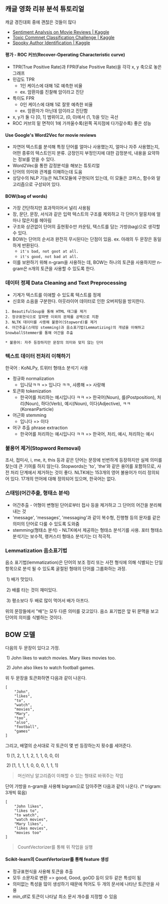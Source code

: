 ## 캐글 영화 리뷰 분석 튜토리얼

캐글 경진대회 중에 괜찮은 것들이 많다

* [Sentiment Analysis on Movie Reviews | Kaggle](https://www.kaggle.com/c/sentiment-analysis-on-movie-reviews)
* [Toxic Commnet Classification Challenge | Kaggle](https://www.kaggle.com/c/jigsaw-toxic-comment-classification-challenge)
* [Spooky Author Identification | Kaggle](https://www.kaggle.com/c/spooky-author-identification)



#### 평가 - ROC 커브(Recover-Operating Characteristic curve)

- TPR(True Positive Rate)과 FPR(False Positive Rate)을 각각 x, y 축으로 놓은 그래프
- 민감도 TPR
  - 1인 케이스에 대해 1로 예측한 비율
  - ex. 암환자를 진찰해 암이라고 진단
- 특이도 FPR
  - 0인 케이스에 대해 1로 잘못 예측한 비율
  - ex. 암환자가 아닌데 암이라고 진단함
- x, y가 둘 다 [0, 1] 범위이고, (0, 0)에서 (1, 1)을 잇는 곡선
- ROC 커브의 밑 면적이 1에 가까울수록(왼쪽 꼭지점에 다가갈수록) 좋은 성능



#### Use Google's Word2Vec for movie reviews

* 자연어 텍스트를 분석해 특정 단어를 얼마나 사용했는지, 얼마나 자주 사용했는지, 어떤 종류의 텍스트인지 분류. 긍정인지 부정인지에 대한 감정분석, 내용을 요약하는 정보를 얻을 수 있다.
* Word2Vec을 통한 감정분석을 해보는 튜토리얼
* 단어의 의미와 관계를 이해하는데 도움
* 상당수의 NLP 기능은 NLTK모듈에 구현되어 있는데, 이 모듈은 코퍼스, 함수와 알고리즘으로 구성되어 있다.



#### BOW(bag of words)

* 가장 간단하지만 효과적이어서 널리 사용됨
* 장, 문단, 문장, 서식과 같은 입력 텍스트의 구조를 제외하고 각 단어가 말뭉치에 얼마나 많은지를 헤아림
* 구조와 상관없이 단어의 출현횟수만 카운팅, 텍스트를 담는 가방(bag)으로 생각할 수 있다.
* BOW는 단어의 순서과 완전히 무시된다는 단점이 있음.
  ex. 아래의 두 문장은 동일하게 반환된다.
  * `it's bad, not goot at all.`
  * `it's good, not bad at all.`
* 이를 보완하기 위해 n-gram을 사용하는 데, BOW는 하나의 토큰을 사용하지만 n-gram은 n개의 토큰을 사용할 수 있도록 한다.



### 데이터 정제 Data Cleaning and Text Preprocessing

* 기계가 텍스트를 이애할 수 있도록 텍스트를 정제
* 신호와 소음을 구분한다. 아웃라이어 데이터로 인한 오버피팅을 방지한다.

```
1. BeautifulSoup을 통해 HTML 태그를 제거
2. 정규표현식으로 알파벳 이외의 문제를 공백으로 치환
3. NLTK 데이터를 사용해 불용어(Stopword)를 제거
4. 어간추출(스테밍 stemming)과 음소표기법(Lemmatizing)의 개념을 이해하고 SnowballStemmer를 통해 어간을 추출

* 불용어: 자주 등장하지만 문장의 의미와 맞지 않는 단어
```



### 텍스트 데이터 전처리 이해하기

한국어 : KoNLPy, 트위터 형태소 분석기 사용

* 정규화 normalization
  * 입니닼ㅋㅋ => 입니다 ㅋㅋ, 샤릉해 => 사랑해
* 토큰화 tokenization
  * 한국어를 처리하는 예시입니다 ㅋㅋ
    => 한국어(Noun), 를(Postposition), 처리(Noun), 하다(Verb), 예시(Noun), 이다(Adjective), ㅋㅋ(KoreanParticle)
* 어근화 stemming
  * 입니다 => 이다
* 어구 추출 phrase extraction
  * 한국어를 처리하는 예시입니다 ㅋㅋ
    => 한국어, 처리, 예시, 처리하는 예시



### 불용어 제거(Stopword Removal)

조사, 접미사, i, me, it, this 등과 같은 단어는 문장에 빈번하게 등장하지만 실제 의미를 찾는데 큰 기여를 하지 않는다. Stopwords는 'to', 'the'와 같은 용어를 포함하므로, 사전 처리 단계에서 제거하는 것이 좋다. NLTK에는 153개의 영어 불용어가 미리 정의되어 있다. 17개의 언어에 대해 정의되어 있으며, 한국어는 없다.



### 스태밍(어간추출, 형태소 분석)

* 어간추출 - 어형이 변형된 단어로부터 접사 등을 제거하고 그 단어의 어간을 분리해 내는 것
* 'message', 'messages', 'messaging'과 같이 복수형, 진행형 등의 문자를 같은 의미의 단어로 다룰 수 있도록 도와줌
* stemming(형태소 분석) - NLTK에서 제공하는 형태소 분석기를 사용. 포터 형태소 분석기는 보수적, 랭커스터 형태소 분석기는 더 적극적.



### Lemmatization 음소표기법

음소 표기법(lemmatization)은 단어의 보조 정리 또는 사전 형식에 의해 식별되는 단일 항목으로 분석 될 수 있도록 굴절된 형태의 단어를 그룹화하는 과정.

​	1) 배가 맛있다.

​	2) 배를 타는 것이 재미있다.

​	3) 평소보다 두 배로 많이 먹어서 배가 아프다.

위의 문장들에서 "배"는 모두 다른 의미를 갖고있다. 음소 표기법은 앞 뒤 문맥을 보고 단어의 의미를 식별하는 것이다.



## BOW 모델

다음의 두 문장이 있다고 가정.

​	1)  John likes to watch movies. Mary likes movies too.

​	2) John also likes to watch football games.

 위 두 문장을 토큰화하면 다음과 같이 나온다.

```
[
    "John",
    "likes",
    "to",
    "watch",
    "movies",
    "Mary",
    "too",
    "also",
    "football",
    "games"
]
```

그리고, 배열의 순서대로 각 토큰이 몇 번 등장하는지 횟수를 세어준다.

​	1) [1, 2, 1, 1, 2, 1, 1, 0, 0, 0]

​	2) [1, 1, 1, 1, 0, 0, 0, 1, 1, 1]

> 머신러닝 알고리즘이 이해할 수 있는 형태로 바꿔주는 작업

단어 가방을 n-gram을 사용해 bigram으로 담아주면 다음과 같이 나온다. (* trigram: 3개씩 묶음)

```
[
    "John likes",
    "likes to",
    "to watch",
    "watch movies",
    "Mary likes",
    "likes movies",
    "movies too"
]
```

> CountVectorizer를 통해 위 작업을 실행

#### Scikit-learn의 CountVertorizer를 통해 feature 생성

* 정규표현식을 사용해 토큰을 추출
* 모두 소문자로 변환 => good, Good, goOD 등이 모두 같은 특성이 됨
* 의미없는 특성을 많이 생성하기 때문에 적어도 두 개의 문서에 나타난 토큰만을 사용
* min_df로 토큰이 나타날 최소 문서 개수를 지정할 수 있음

